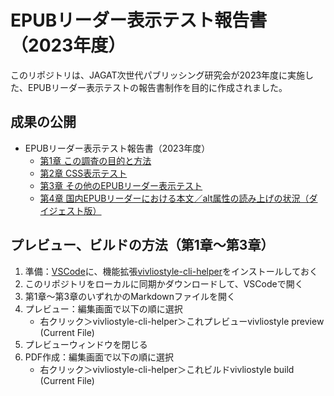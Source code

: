 # EPUBリーダー表示テスト報告書（2023年度）

このリポジトリは、JAGAT次世代パブリッシング研究会が2023年度に実施した、EPUBリーダー表示テストの報告書制作を目的に作成されました。

## 成果の公開

- EPUBリーダー表示テスト報告書（2023年度）
  - [第1章 この調査の目的と方法](https://github.com/jagat-xpub/viewer-test-2023/blob/main/chap01.pdf)
  - [第2章 CSS表示テスト](https://github.com/jagat-xpub/viewer-test-2023/blob/main/chap02.pdf)
  - [第3章 その他のEPUBリーダー表示テスト](https://github.com/jagat-xpub/viewer-test-2023/blob/main/chap03.pdf)
  - [第4章 国内EPUBリーダーにおける本文／alt属性の読み上げの状況（ダイジェスト版）](https://github.com/jagat-xpub/viewer-test-2023/blob/main/ALT_text_check_JEPAVersion_20240424.pdf)

## プレビュー、ビルドの方法（第1章〜第3章）

1. 準備：[VSCode](https://azure.microsoft.com/ja-jp/products/visual-studio-code)に、機能拡張[vivliostyle-cli-helper](https://marketplace.visualstudio.com/items?itemName=Libroworks.vivliostyle-cli-helper)をインストールしておく
2. このリポジトリをローカルに同期かダウンロードして、VSCodeで開く
3. 第1章〜第3章のいずれかのMarkdownファイルを開く
4. プレビュー：編集画面で以下の順に選択
    - 右クリック＞vivliostyle-cli-helper＞これプレビューvivliostyle preview (Current File)
5. プレビューウィンドウを閉じる
6. PDF作成：編集画面で以下の順に選択
    - 右クリック＞vivliostyle-cli-helper＞これビルドvivliostyle build (Current File)